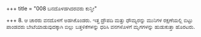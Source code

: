 +++
title = "008 ಬನದೊಳಡಗಿದರವರು ಕುನ್ತೀ"

+++
8. ಆ ಚಾರರು ವನದೊಳಗೆ ಅಡಗಿಕೊಂಡರು. ಇತ್ತ ದ್ರೌಪದಿ ಮತ್ತು ಧೌಮ್ಯರನ್ನು ಮುನಿಗಳ ರಕ್ಷಣೆಯಲ್ಲಿ ಬಿಟ್ಟು ಪಾಂಡವರು ಬೇಟೆಯಾಡುವುದಕ್ಕಾಗಿ ಬಿಲ್ಲು ಬತ್ತಳಿಕೆಗಳನ್ನು ಧರಿಸಿ ವನಗಳೊಳಗೆ ಮೃಗಗಳನ್ನು ಹುಡುಕುತ್ತಾ ಹೊರಟರು.